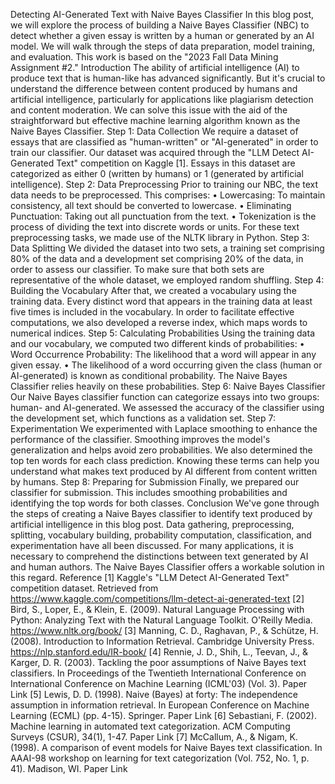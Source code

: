 Detecting AI-Generated Text with Naive Bayes Classifier
In this blog post, we will explore the process of building a Naive Bayes Classifier (NBC) to detect whether 
a given essay is written by a human or generated by an AI model. We will walk through the steps of data 
preparation, model training, and evaluation. This work is based on the "2023 Fall Data Mining 
Assignment #2."
Introduction
The ability of artificial intelligence (AI) to produce text that is human-like has advanced significantly. But 
it's crucial to understand the difference between content produced by humans and artificial intelligence, 
particularly for applications like plagiarism detection and content moderation. We can solve this issue 
with the aid of the straightforward but effective machine learning algorithm known as the Naive Bayes 
Classifier.
Step 1: Data Collection
We require a dataset of essays that are classified as "human-written" or "AI-generated" in order to train 
our classifier. Our dataset was acquired through the "LLM Detect AI-Generated Text" competition on 
Kaggle [1]. Essays in this dataset are categorized as either 0 (written by humans) or 1 (generated by 
artificial intelligence).
Step 2: Data Preprocessing
Prior to training our NBC, the text data needs to be preprocessed. This comprises:
• Lowercasing: To maintain consistency, all text should be converted to lowercase.
• Eliminating Punctuation: Taking out all punctuation from the text.
• Tokenization is the process of dividing the text into discrete words or units.
For these text preprocessing tasks, we made use of the NLTK library in Python.
Step 3: Data Splitting
We divided the dataset into two sets, a training set comprising 80% of the data and a development set 
comprising 20% of the data, in order to assess our classifier. To make sure that both sets are 
representative of the whole dataset, we employed random shuffling.
Step 4: Building the Vocabulary
After that, we created a vocabulary using the training data. Every distinct word that appears in the 
training data at least five times is included in the vocabulary. In order to facilitate effective computations, 
we also developed a reverse index, which maps words to numerical indices.
Step 5: Calculating Probabilities
Using the training data and our vocabulary, we computed two different kinds of probabilities:
• Word Occurrence Probability: The likelihood that a word will appear in any given essay.
• The likelihood of a word occurring given the class (human or AI-generated) is known as 
conditional probability.
The Naive Bayes Classifier relies heavily on these probabilities.
Step 6: Naive Bayes Classifier
Our Naive Bayes classifier function can categorize essays into two groups: human- and AI-generated. We 
assessed the accuracy of the classifier using the development set, which functions as a validation set.
Step 7: Experimentation
We experimented with Laplace smoothing to enhance the performance of the classifier. Smoothing 
improves the model's generalization and helps avoid zero probabilities.
We also determined the top ten words for each class prediction. Knowing these terms can help you 
understand what makes text produced by AI different from content written by humans.
Step 8: Preparing for Submission
Finally, we prepared our classifier for submission. This includes smoothing probabilities and identifying 
the top words for both classes.
Conclusion
We've gone through the steps of creating a Naive Bayes classifier to identify text produced by artificial 
intelligence in this blog post. Data gathering, preprocessing, splitting, vocabulary building, probability 
computation, classification, and experimentation have all been discussed. For many applications, it is 
necessary to comprehend the distinctions between text generated by AI and human authors. The Naive 
Bayes Classifier offers a workable solution in this regard.
Reference
[1] Kaggle's "LLM Detect AI-Generated Text" competition dataset. Retrieved from 
https://www.kaggle.com/competitions/llm-detect-ai-generated-text
[2] Bird, S., Loper, E., & Klein, E. (2009). Natural Language Processing with Python: Analyzing Text with 
the Natural Language Toolkit. O'Reilly Media. https://www.nltk.org/book/
[3] Manning, C. D., Raghavan, P., & Schütze, H. (2008). Introduction to Information Retrieval. Cambridge 
University Press. https://nlp.stanford.edu/IR-book/
[4] Rennie, J. D., Shih, L., Teevan, J., & Karger, D. R. (2003). Tackling the poor assumptions of Naive Bayes 
text classifiers. In Proceedings of the Twentieth International Conference on International Conference on 
Machine Learning (ICML'03) (Vol. 3). Paper Link
[5] Lewis, D. D. (1998). Naive (Bayes) at forty: The independence assumption in information retrieval. In 
European Conference on Machine Learning (ECML) (pp. 4-15). Springer. Paper Link
[6] Sebastiani, F. (2002). Machine learning in automated text categorization. ACM Computing Surveys 
(CSUR), 34(1), 1-47. Paper Link
[7] McCallum, A., & Nigam, K. (1998). A comparison of event models for Naive Bayes text classification. 
In AAAI-98 workshop on learning for text categorization (Vol. 752, No. 1, p. 41). Madison, WI. Paper Link
